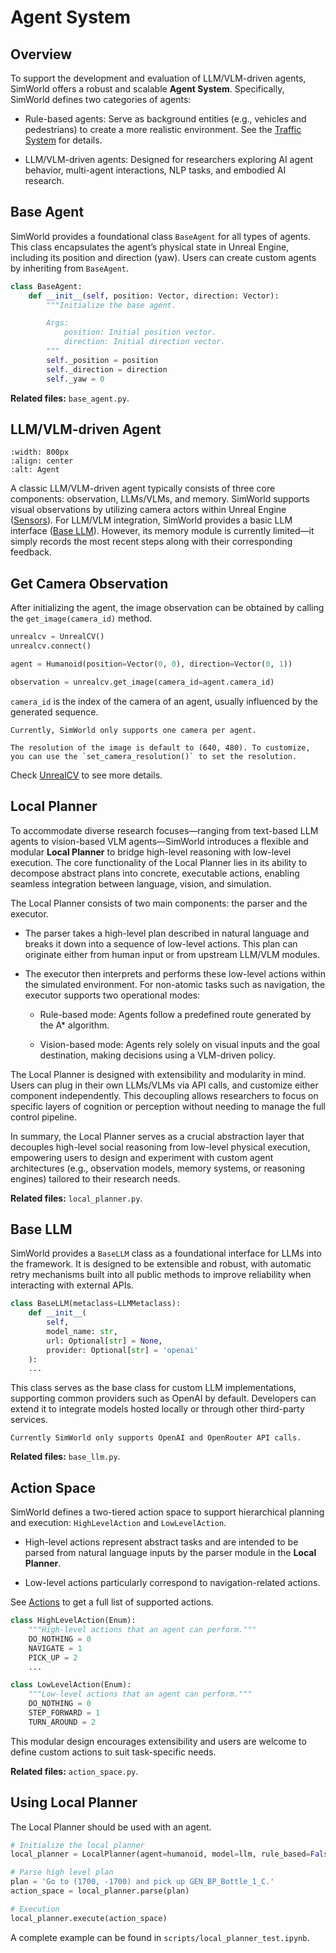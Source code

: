 # Agent System

## Overview
To support the development and evaluation of LLM/VLM-driven agents, SimWorld offers a robust and scalable **Agent System**. Specifically, SimWorld defines two categories of agents:
+ Rule-based agents: Serve as background entities (e.g., vehicles and pedestrians) to create a more realistic environment. See the [Traffic System](traffic_system.md) for details.

+ LLM/VLM-driven agents: Designed for researchers exploring AI agent behavior, multi-agent interactions, NLP tasks, and embodied AI research.

## Base Agent
SimWorld provides a foundational class `BaseAgent` for all types of agents. This class encapsulates the agent’s physical state in Unreal Engine, including its position and direction (yaw). Users can create custom agents by inheriting from `BaseAgent`.
```python
class BaseAgent:
    def __init__(self, position: Vector, direction: Vector):
        """Initialize the base agent.

        Args:
            position: Initial position vector.
            direction: Initial direction vector.
        """
        self._position = position
        self._direction = direction
        self._yaw = 0
```

**Related files:** `base_agent.py`.

## LLM/VLM-driven Agent
```{image} ../assets/agent_system.png
:width: 800px
:align: center
:alt: Agent 
```
A classic LLM/VLM-driven agent typically consists of three core components: observation, LLMs/VLMs, and memory. SimWorld supports visual observations by utilizing camera actors within Unreal Engine ([Sensors](ue_detail.md#sensors)). For LLM/VLM integration, SimWorld provides a basic LLM interface ([Base LLM](#base-llm)). However, its memory module is currently limited—it simply records the most recent steps along with their corresponding feedback.

## Get Camera Observation
After initializing the agent, the image observation can be obtained by calling the `get_image(camera_id)` method.

```python
unrealcv = UnrealCV()
unrealcv.connect()

agent = Humanoid(position=Vector(0, 0), direction=Vector(0, 1))

observation = unrealcv.get_image(camera_id=agent.camera_id)
```

`camera_id` is the index of the camera of an agent, usually influenced by the generated sequence.

```{note}
Currently, SimWorld only supports one camera per agent.

The resolution of the image is default to (640, 480). To customize, you can use the `set_camera_resolution()` to set the resolution.
```

Check [UnrealCV](../resources/simworld.communicator.rst#unrealcv) to see more details.

## Local Planner
To accommodate diverse research focuses—ranging from text-based LLM agents to vision-based VLM agents—SimWorld introduces a flexible and modular **Local Planner** to bridge high-level reasoning with low-level execution. The core functionality of the Local Planner lies in its ability to decompose abstract plans into concrete, executable actions, enabling seamless integration between language, vision, and simulation.

The Local Planner consists of two main components: the parser and the executor.

+ The parser takes a high-level plan described in natural language and breaks it down into a sequence of low-level actions. This plan can originate either from human input or from upstream LLM/VLM modules.

+ The executor then interprets and performs these low-level actions within the simulated environment. For non-atomic tasks such as navigation, the executor supports two operational modes:

    + Rule-based mode: Agents follow a predefined route generated by the A* algorithm.

    + Vision-based mode: Agents rely solely on visual inputs and the goal destination, making decisions using a VLM-driven policy.

The Local Planner is designed with extensibility and modularity in mind. Users can plug in their own LLMs/VLMs via API calls, and customize either component independently. This decoupling allows researchers to focus on specific layers of cognition or perception without needing to manage the full control pipeline.

In summary, the Local Planner serves as a crucial abstraction layer that decouples high-level social reasoning from low-level physical execution, empowering users to design and experiment with custom agent architectures (e.g., observation models, memory systems, or reasoning engines) tailored to their research needs.

**Related files:** `local_planner.py`.

## Base LLM
SimWorld provides a `BaseLLM` class as a foundational interface for LLMs into the framework. It is designed to be extensible and robust, with automatic retry mechanisms built into all public methods to improve reliability when interacting with external APIs.

```python
class BaseLLM(metaclass=LLMMetaclass):
    def __init__(
        self,
        model_name: str,
        url: Optional[str] = None,
        provider: Optional[str] = 'openai'
    ):
    ...
```

This class serves as the base class for custom LLM implementations, supporting common providers such as OpenAI by default. Developers can extend it to integrate models hosted locally or through other third-party services.

```{note}
Currently SimWorld only supports OpenAI and OpenRouter API calls.
```

**Related files:** `base_llm.py`.

## Action Space
SimWorld defines a two-tiered action space to support hierarchical planning and execution: `HighLevelAction` and `LowLevelAction`.
+ High-level actions represent abstract tasks and are intended to be parsed from natural language inputs by the parser module in the **Local Planner**.

+ Low-level actions particularly correspond to navigation-related actions.

See [Actions](ue_detail.md#actions) to get a full list of supported actions.

```python
class HighLevelAction(Enum):
    """High-level actions that an agent can perform."""
    DO_NOTHING = 0
    NAVIGATE = 1
    PICK_UP = 2
    ...

class LowLevelAction(Enum):
    """Low-level actions that an agent can perform."""
    DO_NOTHING = 0
    STEP_FORWARD = 1
    TURN_AROUND = 2
```

This modular design encourages extensibility and users are welcome to define custom actions to suit task-specific needs.

**Related files:** `action_space.py`.

## Using Local Planner
The Local Planner should be used with an agent.
```python
# Initialize the local planner
local_planner = LocalPlanner(agent=humanoid, model=llm, rule_based=False)
```
```python
# Parse high level plan
plan = 'Go to (1700, -1700) and pick up GEN_BP_Bottle_1_C.'
action_space = local_planner.parse(plan)
```
```python
# Execution
local_planner.execute(action_space)
```

A complete example can be found in `scripts/local_planner_test.ipynb`.
